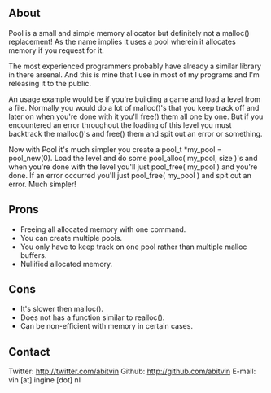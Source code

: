 About
-----
Pool is a small and simple memory allocator but definitely not a malloc() replacement! As the name implies it uses a pool wherein it allocates memory if you request for it.

The most experienced programmers probably have already a similar library in there arsenal. And this is mine that I use in most of my programs and I'm releasing it to the public.

An usage example would be if you're building a game and load a level from a file. Normally you would do a lot of malloc()'s that you keep track off and later on when you're done with it you'll free() them all one by one. But if you encountered an error throughout the loading of this level you must backtrack the malloc()'s and free() them and spit out an error or something.

Now with Pool it's much simpler you create a pool_t *my_pool = pool_new(0). Load the level and do some pool_alloc( my_pool, size )'s and when you're done with the level you'll just pool_free( my_pool ) and you're done. If an error occurred you'll just pool_free( my_pool ) and spit out an error. Much simpler!



Prons
-----
* Freeing all allocated memory with one command.
* You can create multiple pools.
* You only have to keep track on one pool rather than multiple malloc buffers.
* Nullified allocated memory.



Cons
----
* It's slower then malloc().
* Does not has a function similar to realloc().
* Can be non-efficient with memory in certain cases.



Contact
-------
Twitter: http://twitter.com/abitvin
Github: http://github.com/abitvin
E-mail: vin [at] ingine [dot] nl
